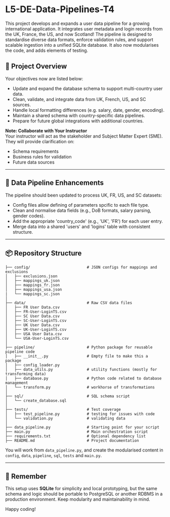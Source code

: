 # L5-DE-Data-Pipelines-T4

This project develops and expands a user data pipeline for a growing international application. It integrates user metadata and login records from the UK, France, the US, and now Scotland! The pipeline is designed to standardise diverse data formats, enforce validation rules, and support scalable ingestion into a unified SQLite database. It also now modularises the code, and adds elements of testing.

## 🚀 Project Overview

Your objectives now are listed below:
   - Update and expand the database schema to support multi-country user data.
   - Clean, validate, and integrate data from UK, French, US, and SC sources.
   - Handle local formatting differences (e.g. salary, date, gender, encoding).
   - Maintain a shared schema with country-specific data pipelines.
   - Prepare for future global integrations with additional countries.


**Note: Collaborate with Your Instructor**  
 Your instructor will act as the stakeholder and Subject Matter Expert (SME). They will provide clarification on:
   - Schema requirements
   - Business rules for validation
   - Future data sources

---

## 🔄 Data Pipeline Enhancements
The pipeline should been updated to process UK, FR, US, and SC datasets:
- Config files allow defining of parameters spcific to each file type.
- Clean and normalise data fields (e.g., DoB formats, salary parsing, gender codes).
- Add the appropriate 'country_code' (e.g., 'UK', 'FR') for each user entry.
- Merge data into a shared 'users' and 'logins' table with consistent structure.

---

## 📦 Repository Structure

```plaintext
├── config/                         # JSON configs for mappings and exclusions
│   ├── exclusions.json
│   ├── mappings_uk.json
│   ├── mappings_fr.json
│   ├── mappings_usa.json
|   └── mappings_sc.json
│
├── data/                           # Raw CSV data files
│   ├── FR User Data.csv
│   ├── FR-User-LoginTS.csv
│   ├── SC User Data.csv
│   ├── SC-User-LoginTS.csv
│   ├── UK User Data.csv
│   ├── UK-User-LoginTS.csv
│   ├── USA User Data.csv
│   └── USA-User-LoginTS.csv
│
├── pipeline/                       # Python package for reusable pipeline code
│   ├── __init__.py                 # Empty file to make this a package
│   ├── config_loader.py
│   ├── data_utils.py               # utility functions (mostly for transforming data)
│   ├── database.py                 # Python code related to database management
│   └── transform.py                # workhorse of transformations
│
├── sql/                            # SQL schema script
│   └── create_database.sql
│
├── tests/                          # Test coverage
│   ├── test_pipeline.py            # testing for issues with code
│   └── validation.py               # validating data
│
├── data_pipeline.py                # Starting point for your script
├── main.py                         # Main orchestration script
├── requirements.txt                # Optional dependency list
├── README.md                       # Project documentation
```

You will work from `data_pipeline.py`, and create the modularised content in `config`, `data`, `pipeline`, `sql`, `tests` and `main.py`.

---

## 🧠 Remember

This setup uses **SQLite** for simplicity and local prototyping, but the same schema and logic should be portable to PostgreSQL or another RDBMS in a production environment. Keep modularity and maintainability in mind.

Happy coding!
